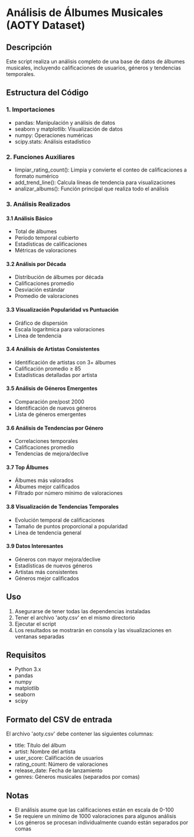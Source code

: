# Análisis de Álbumes Musicales (AOTY Dataset)

## Descripción
Este script realiza un análisis completo de una base de datos de álbumes musicales, incluyendo calificaciones de usuarios, géneros y tendencias temporales.

## Estructura del Código

### 1. Importaciones
- pandas: Manipulación y análisis de datos
- seaborn y matplotlib: Visualización de datos
- numpy: Operaciones numéricas
- scipy.stats: Análisis estadístico

### 2. Funciones Auxiliares
- limpiar_rating_count(): Limpia y convierte el conteo de calificaciones a formato numérico
- add_trend_line(): Calcula líneas de tendencia para visualizaciones
- analizar_albums(): Función principal que realiza todo el análisis

### 3. Análisis Realizados

#### 3.1 Análisis Básico
- Total de álbumes
- Período temporal cubierto
- Estadísticas de calificaciones
- Métricas de valoraciones

#### 3.2 Análisis por Década
- Distribución de álbumes por década
- Calificaciones promedio
- Desviación estándar
- Promedio de valoraciones

#### 3.3 Visualización Popularidad vs Puntuación
- Gráfico de dispersión
- Escala logarítmica para valoraciones
- Línea de tendencia

#### 3.4 Análisis de Artistas Consistentes
- Identificación de artistas con 3+ álbumes
- Calificación promedio ≥ 85
- Estadísticas detalladas por artista

#### 3.5 Análisis de Géneros Emergentes
- Comparación pre/post 2000
- Identificación de nuevos géneros
- Lista de géneros emergentes

#### 3.6 Análisis de Tendencias por Género
- Correlaciones temporales
- Calificaciones promedio
- Tendencias de mejora/declive

#### 3.7 Top Álbumes
- Álbumes más valorados
- Álbumes mejor calificados
- Filtrado por número mínimo de valoraciones

#### 3.8 Visualización de Tendencias Temporales
- Evolución temporal de calificaciones
- Tamaño de puntos proporcional a popularidad
- Línea de tendencia general

#### 3.9 Datos Interesantes
- Géneros con mayor mejora/declive
- Estadísticas de nuevos géneros
- Artistas más consistentes
- Géneros mejor calificados

## Uso
1. Asegurarse de tener todas las dependencias instaladas
2. Tener el archivo 'aoty.csv' en el mismo directorio
3. Ejecutar el script
4. Los resultados se mostrarán en consola y las visualizaciones en ventanas separadas

## Requisitos
- Python 3.x
- pandas
- numpy
- matplotlib
- seaborn
- scipy

## Formato del CSV de entrada
El archivo 'aoty.csv' debe contener las siguientes columnas:
- title: Título del álbum
- artist: Nombre del artista
- user_score: Calificación de usuarios
- rating_count: Número de valoraciones
- release_date: Fecha de lanzamiento
- genres: Géneros musicales (separados por comas)

## Notas
- El análisis asume que las calificaciones están en escala de 0-100
- Se requiere un mínimo de 1000 valoraciones para algunos análisis
- Los géneros se procesan individualmente cuando están separados por comas
